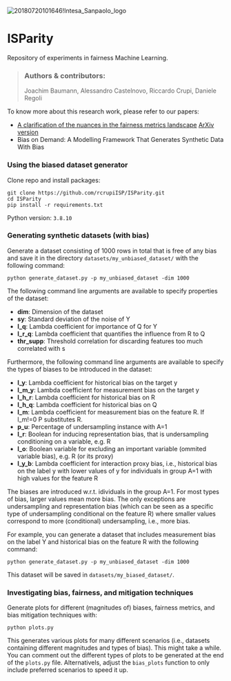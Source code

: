 ![20180720101646!Intesa_Sanpaolo_logo](https://user-images.githubusercontent.com/92302358/187639073-08130658-5c1a-4f93-be2b-be180a30f38b.svg)

# ISParity
Repository of experiments in fairness Machine Learning.

> ### Authors & contributors:
> Joachim Baumann, Alessandro Castelnovo, Riccardo Crupi, Daniele Regoli

To know more about this research work, please refer to our papers:

- [A clarification of the nuances in the fairness metrics landscape](https://www.nature.com/articles/s41598-022-07939-1)
  [ArXiv version](https://arxiv.org/pdf/2106.00467.pdf)
- Bias on Demand: A Modelling Framework That Generates Synthetic Data With Bias


### Using the biased dataset generator
Clone repo and install packages:
```
git clone https://github.com/rcrupiISP/ISParity.git
cd ISParity
pip install -r requirements.txt
```

Python version: `3.8.10`

### Generating synthetic datasets (with bias)

Generate a dataset consisting of 1000 rows in total that is free of any bias and save it in the directory `datasets/my_unbiased_dataset/` with the following command:
```
python generate_dataset.py -p my_unbiased_dataset -dim 1000
```

The following command line arguments are available to specify properties of the dataset:
- **dim**: Dimension of the dataset
- **sy**: Standard deviation of the noise of Y
- **l_q**: Lambda coefficient for importance of Q for Y
- **l_r_q**: Lambda coefficient that quantifies the influence from R to Q
- **thr_supp**: Threshold correlation for discarding features too much correlated with s

Furthermore, the following command line arguments are available to specify the types of biases to be introduced in the dataset:
- **l_y**: Lambda coefficient for historical bias on the target y
- **l_m_y**: Lambda coefficient for measurement bias on the target y
- **l_h_r**: Lambda coefficient for historical bias on R
- **l_h_q**: Lambda coefficient for historical bias on Q
- **l_m**: Lambda coefficient for measurement bias on the feature R. If l_m!=0 P substitutes R.
- **p_u**: Percentage of undersampling instance with A=1
- **l_r**: Boolean for inducing representation bias, that is undersampling conditioning on a variable, e.g. R
- **l_o**: Boolean variable for excluding an important variable (ommited variable bias), e.g. R (or its proxy)
- **l_y_b**: Lambda coefficient for interaction proxy bias, i.e., historical bias on the label y with lower values of y for individuals in group A=1 with high values for the feature R

The biases are introduced w.r.t. idividuals in the group A=1.
For most types of bias, larger values mean more bias. The only exceptions are undersampling and representation bias (which can be seen as a specific type of undersampling conditional on the feature R) where smaller values correspond to more (conditional) undersampling, i.e., more bias.

For example, you can generate a dataset that includes measurement bias on the label Y and historical bias on the feature R with the following command:
```
python generate_dataset.py -p my_unbiased_dataset -dim 1000 
```
This dataset will be saved in `datasets/my_biased_dataset/`.

### Investigating bias, fairness, and mitigation techniques

Generate plots for different (magnitudes of) biases, fairness metrics, and bias mitigation techniques with:
```
python plots.py
```
This generates various plots for many different scenarios (i.e., datasets containing different magnitudes and types of bias). This might take a while. You can comment out the different types of plots to be generated at the end of the `plots.py` file. Alternativels, adjust the `bias_plots` function to only include preferred scenarios to speed it up.
